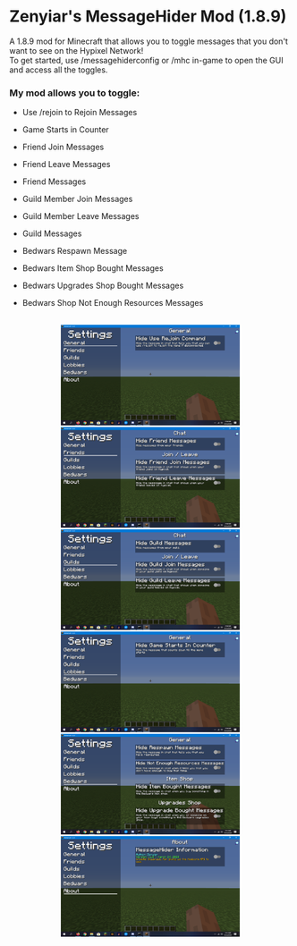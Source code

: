 # Zenyiar's MessageHider Mod (1.8.9)
A 1.8.9 mod for Minecraft that allows you to toggle messages that you don't want to see on the Hypixel Network!
<br />
To get started, use /messagehiderconfig or /mhc in-game to open the GUI and access all the toggles.

### My mod allows you to toggle:
- Use /rejoin to Rejoin Messages

- Game Starts in Counter

- Friend Join Messages
- Friend Leave Messages
- Friend Messages

- Guild Member Join Messages
- Guild Member Leave Messages
- Guild Messages

- Bedwars Respawn Message
- Bedwars Item Shop Bought Messages
- Bedwars Upgrades Shop Bought Messages
- Bedwars Shop Not Enough Resources Messages

<br />
<center>
  <img src="images/general_category.png" width=320 height=180 />
  <img src="images/friends_category.png" width=320 height=180 />
  <img src="images/guilds_category.png" width=320 height=180 />
  <img src="images/lobbies_category.png" width=320 height=180 />
  <img src="images/bedwars_category.png" width=320 height=180 />
  <img src="images/about_category.png" width=320 height=180 />
</center>
